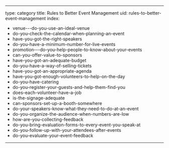 
---
type: category
title: Rules to Better Event Management
uid: rules-to-better-event-management
index:
 - venue---do-you-use-an-ideal-venue
 - do-you-check-the-calendar-when-planning-an-event
 - have-you-got-the-right-speakers
 - do-you-have-a-minimum-number-for-live-events
 - promotion---do-you-help-people-to-know-about-your-events
 - can-you-offer-value-to-sponsors
 - have-you-got-an-adequate-budget
 - do-you-have-a-way-of-selling-tickets
 - have-you-got-an-appropriate-agenda
 - have-you-got-enough-volunteers-to-help-on-the-day
 - do-you-have-catering
 - do-you-register-your-guests-and-help-them-find-you
 - does-each-volunteer-have-a-job
 - is-the-signage-adequate
 - can-sponsors-set-up-a-booth-somewhere
 - do-your-speakers-know-what-they-need-to-do-at-an-event
 - do-you-organize-the-audience-when-numbers-are-low
 - how-are-you-collecting-feedback
 - do-you-bring-evaluation-forms-to-every-event-you-speak-at
 - do-you-follow-up-with-your-attendees-after-events
 - do-you-evaluate-your-event-feedback
---

<p></p><p class="ssw15-rteElement-P"><br></p>

